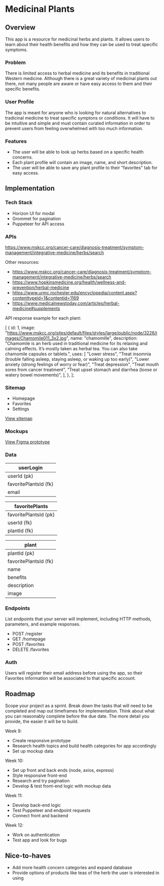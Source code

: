 # Medicinal Plants

## Overview

This app is a resource for medicinal herbs and plants. It allows users to learn about their health benefits and how they can be used to treat specific symptoms.

### Problem

There is limited access to herbal medicine and its benefits in traditional Western medicine. Although there is a great variety of medicinal plants out there, not many people are aware or have easy access to them and their specific benefits.

### User Profile

The app is meant for anyone who is looking for natural alternatives to tradicinal medicine to treat specific symptons or conditions. It will have to be intuitive and simple and must contain curated information in order to prevent users from feeling overwhelmed with too much information.

### Features

- The user will be able to look up herbs based on a specific health concerns.
- Each plant profile will contain an image, name, and short description.
- The user will be able to save any plant profile to their "favorites" tab for easy access.

## Implementation

### Tech Stack

- Horizon UI for modal
- Grommet for pagination
- Puppeteer for API access

### APIs

https://www.mskcc.org/cancer-care/diagnosis-treatment/symptom-management/integrative-medicine/herbs/search

Other resources:

- https://www.mskcc.org/cancer-care/diagnosis-treatment/symptom-management/integrative-medicine/herbs/search
- https://www.hopkinsmedicine.org/health/wellness-and-prevention/herbal-medicine
- https://www.urmc.rochester.edu/encyclopedia/content.aspx?contenttypeid=1&contentid=1169
- https://www.medicalnewstoday.com/articles/herbal-medicine#supplements

API response example for each plant:

[
{
id: 1,
image:
"https://www.mskcc.org/sites/default/files/styles/large/public/node/3226/images/Chamomile011_3x2.jpg",
name: "chamomille",
description:
"Chamomile is an herb used in traditional medicine for its relaxing and calming effects. It’s mostly taken as herbal tea. You can also take chamomile capsules or tablets.",
uses: [
"Lower stress",
"Treat insomnia (trouble falling asleep, staying asleep, or waking up too early)",
"Lower anxiety (strong feelings of worry or fear)",
"Treat depression",
"Treat mouth sores from cancer treatment",
"Treat upset stomach and diarrhea (loose or watery bowel movements)",
],
},
];

### Sitemap

- Homepage
- Favorites
- Settings

[View sitemap](https://octopus.do/uhzfhykxae8)

### Mockups

[View Figma prototype](https://www.figma.com/file/laJkSMbICbdav1DjSCWt72/capstone-project?type=design&node-id=13%3A2&mode=design&t=BbxDlKGm9fTbSkdh-1)

### Data

| userLogin             |
| --------------------- |
| userId (pk)           |
| favoritePlantsId (fk) |
| email                 |

| favoritePlants        |
| --------------------- |
| favoritePlantsId (pk) |
| userId (fk)           |
| plantId (fk)          |

| plant                 |
| --------------------- |
| plantId (pk)          |
| favoritePlantsId (fk) |
| name                  |
| benefits              |
| description           |
| image                 |

### Endpoints

List endpoints that your server will implement, including HTTP methods, parameters, and example responses.

- POST /register
- GET /homepage
- POST /favorites
- DELETE /favorites

### Auth

Users will register their email address before using the app, so their Favorites information will be associated to that specific account.

## Roadmap

Scope your project as a sprint. Break down the tasks that will need to be completed and map out timeframes for implementation. Think about what you can reasonably complete before the due date. The more detail you provide, the easier it will be to build.

Week 9:

- Create responsive prototype
- Research health topics and build health categories for app accordingly
- Set up mockup data

Week 10:

- Set up front and back ends (node, axios, express)
- Style responsive front-end
- Research and try pagination
- Develop & test front-end logic with mockup data

Week 11:

- Develop back-end logic
- Test Puppeteer and endpoint requests
- Connect front and backend

Week 12:

- Work on authentication
- Test app and look for bugs

## Nice-to-haves

- Add more health concern categories and expand database
- Provide options of products like teas of the herb the user is interested in using
